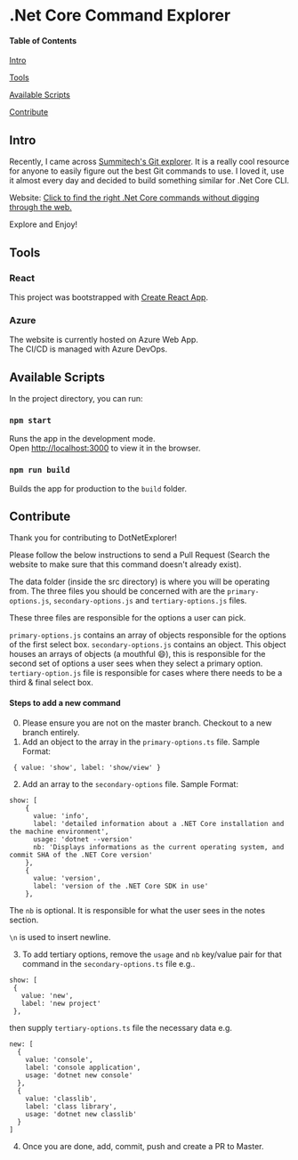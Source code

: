 # .Net Core Command Explorer

#### Table of Contents

[Intro](https://github.com/michaelfery/dotnetexplorer/blob/master/README.md#intro)

[Tools](https://github.com/michaelfery/dotnetexplorer/blob/master/README.md#tools)

[Available Scripts](https://github.com/michaelfery/dotnetexplorer/blob/master/README.md#available-scripts)

[Contribute](https://github.com/michaelfery/dotnetexplorer/blob/master/README.md#contribute)

## Intro

Recently, I came across [Summitech's Git explorer](https://github.com/summitech/gitexplorer). It is a really cool resource for anyone to easily figure out the best Git commands to use. I loved it, use it almost every day and decided to build something similar for .Net Core CLI.

Website: [Click to find the right .Net Core commands without digging through the web.](http://dotnetexplorer.com)

Explore and Enjoy!

## Tools

### React

This project was bootstrapped with [Create React App](https://github.com/facebook/create-react-app).

### Azure

The website is currently hosted on Azure Web App.<br/>
The CI/CD is managed with Azure DevOps.

## Available Scripts

In the project directory, you can run:

### `npm start`

Runs the app in the development mode.<br/>
Open [http://localhost:3000](http://localhost:3000) to view it in the browser.

### `npm run build`

Builds the app for production to the `build` folder.

## Contribute

Thank you for contributing to DotNetExplorer!

Please follow the below instructions to send a Pull Request (Search the website to make sure that this command doesn't already exist).

The data folder (inside the src directory) is where you will be operating from. The three files you should be concerned with are the `primary-options.js`, `secondary-options.js` and `tertiary-options.js` files. 

These three files are responsible for the options a user can pick. 

`primary-options.js` contains an array of objects responsible for the options of the first select box. 
`secondary-options.js` contains an object. This object houses an arrays of objects (a mouthful :smile:), this is responsible for the second set of options a user sees when they select a primary option. 
`tertiary-option.js` file is responsible for cases where there needs to be a third & final select box.

#### Steps to add a new command
0. Please ensure you are not on the master branch. Checkout to a new branch entirely.
1. Add an object to the array in the `primary-options.ts` file. Sample Format:
```
 { value: 'show', label: 'show/view' }
```
2. Add an array to the `secondary-options` file. Sample Format:
```
show: [
    {
      value: 'info',
      label: 'detailed information about a .NET Core installation and the machine environment',
      usage: 'dotnet --version'
      nb: 'Displays informations as the current operating system, and commit SHA of the .NET Core version'
    },
    {
      value: 'version',
      label: 'version of the .NET Core SDK in use'
    },
  ```
  The `nb` is optional. It is responsible for what the user sees in the notes section. 
  
  `\n` is used to insert newline.
  
  3. To add tertiary options, remove the `usage` and `nb` key/value pair for that command in the `secondary-options.ts` file e.g..
  
   ```
show: [
    {
      value: 'new',
      label: 'new project'
    },
  ```
  
  then supply `tertiary-options.ts` file the necessary data e.g.
  ```
  new: [
    {
      value: 'console',
      label: 'console application',
      usage: 'dotnet new console'
    },
    {
      value: 'classlib',
      label: 'class library',
      usage: 'dotnet new classlib'
    }
  ]
  ```
4. Once you are done, add, commit, push and create a PR to Master.